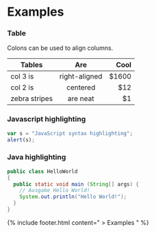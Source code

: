 # Examples
### Table
Colons can be used to align columns.

| Tables        | Are           | Cool  |
| ------------- |:-------------:| -----:|
| col 3 is      | right-aligned | $1600 |
| col 2 is      | centered      |   $12 |
| zebra stripes | are neat      |    $1 |

### Javascript highlighting
```javascript
var s = "JavaScript syntax highlighting";
alert(s);
```

### Java highlighting
```java
public class HelloWorld 
{
  public static void main (String[] args) {
    // Ausgabe Hello World!
    System.out.println("Hello World!");
  }
}
```

{% include footer.html content=" > Examples " %}